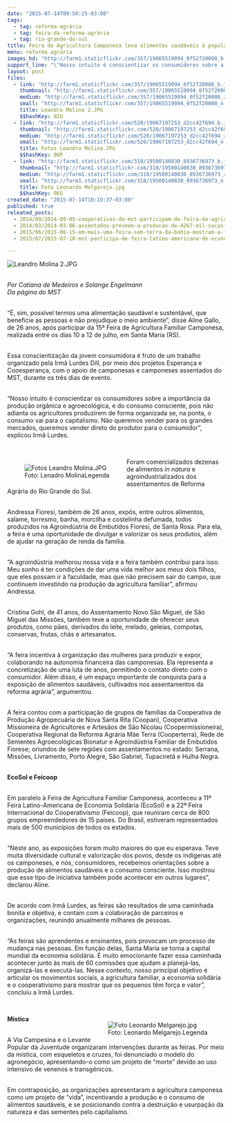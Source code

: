 ```yaml
---
date: "2015-07-14T09:50:25-03:00"
tags:
  - tag: reforma-agrária
  - tag: feira-da-reforma-agrária
  - tag: rio-grande-do-sul
title: Feira de Agricultura Camponesa leva alimentos saudáveis à população de Santa Maria
menu: reforma agrária
images_hd: "http://farm1.staticflickr.com/357/19065519094_0f52f20008_b.jpg"
support_line: "\"Nosso intuito é conscientizar os consumidores sobre a importância da agroecológica e do consumo consciente, pois não adianta os agricultores produzirem se, na ponta, o consumo vai para o capitalismo\", explicou Irmã Lurdes."
layout: post
files:
  - link: "http://farm1.staticflickr.com/357/19065519094_0f52f20008_b.jpg"
    thumbnail: "http://farm1.staticflickr.com/357/19065519094_0f52f20008_t.jpg"
    medium: "http://farm1.staticflickr.com/357/19065519094_0f52f20008_z.jpg"
    small: "http://farm1.staticflickr.com/357/19065519094_0f52f20008_n.jpg"
    title: Leandro Molina 2.JPG
    $$hashKey: 02U
  - link: "http://farm1.staticflickr.com/520/19067197253_d2cc42f694_b.jpg"
    thumbnail: "http://farm1.staticflickr.com/520/19067197253_d2cc42f694_t.jpg"
    medium: "http://farm1.staticflickr.com/520/19067197253_d2cc42f694_z.jpg"
    small: "http://farm1.staticflickr.com/520/19067197253_d2cc42f694_n.jpg"
    title: Fotos Leandro Molina.JPG
    $$hashKey: 06P
  - link: "http://farm1.staticflickr.com/318/19500140830_8936736973_b.jpg"
    thumbnail: "http://farm1.staticflickr.com/318/19500140830_8936736973_t.jpg"
    medium: "http://farm1.staticflickr.com/318/19500140830_8936736973_z.jpg"
    small: "http://farm1.staticflickr.com/318/19500140830_8936736973_n.jpg"
    title: Foto Leonardo Melgarejo.jpg
    $$hashKey: 06S
created_date: "2015-07-14T10:19:37-03:00"
published: true
releated_posts:
  - 2014/09/2014-09-05-cooperativas-do-mst-participam-de-feira-da-agricultura-familiar-no-rs.md
  - 2014/03/2014-03-06-assentados-preveem-a-producao-de-4267-mil-sacas-de-arroz-agroecologico.md
  - 2015/06/2015-06-15-em-mais-uma-feira-sem-terra-da-bahia-mostram-a-forca-da-producao-agroecologica.md
  - 2015/07/2015-07-10-mst-participa-de-feira-latino-americana-de-economia-solidaria-no-rs.md

---
```

<p><img alt="Leandro Molina 2.JPG" src="http://farm1.staticflickr.com/357/19065519094_0f52f20008_b.jpg" /></p>

<p><br />
<em>Por Catiana de Medeiros e Solange Engelmann<br />
Da p&aacute;gina do MST</em></p>

<p><br />
&ldquo;&Eacute;, sim, poss&iacute;vel termos uma alimenta&ccedil;&atilde;o saud&aacute;vel e sustent&aacute;vel, que beneficie as pessoas e n&atilde;o prejudique o meio ambiente&rdquo;, disse Aline Gallo, de 26 anos, ap&oacute;s participar da 15&ordf; Feira de Agricultura Familiar Camponesa, realizada entre os dias 10 a 12 de julho, em Santa Maria (RS).</p>

<p><br />
Essa conscientiza&ccedil;&atilde;o da jovem consumidora &eacute; fruto de um trabalho organizado pela Irm&atilde; Lurdes Dill, por meio dos projetos Esperan&ccedil;a e Cooesperan&ccedil;a, com o apoio de camponesas e camponeses assentados do MST, durante os tr&ecirc;s dias de evento.</p>

<p><br />
&ldquo;Nosso intuito &eacute; conscientizar os consumidores sobre a import&acirc;ncia da produ&ccedil;&atilde;o org&acirc;nica e agroecol&oacute;gica, e do consumo consciente, pois n&atilde;o adianta os agricultores produzirem de forma organizada se, na ponta, o consumo vai para o capitalismo. N&atilde;o queremos vender para os grandes mercados, queremos vender direto do produtor para o consumidor&rdquo;, explicou Irm&atilde; Lurdes.</p>

<p>&nbsp;</p>

<figure class="image" style="float:left"><img alt="Fotos Leandro Molina.JPG" src="http://farm1.staticflickr.com/520/19067197253_d2cc42f694_b.jpg" />
<figcaption>Foto: Lenadro MolinaLegenda</figcaption>
</figure>

<p>Foram comercializados dezenas de alimentos <em>in natura</em> e agroindustrializados dos assentamentos de Reforma Agr&aacute;ria do Rio Grande do Sul.</p>

<p><br />
Andressa Fioresi, tamb&eacute;m de 26 anos, exp&ocirc;s, entre outros alimentos, salame, torresmo, banha, morcilha e costelinha defumada, todos produzidos na Agroind&uacute;stria de Embutidos Fioresi, de Santa Rosa. Para ela, a feira &eacute; uma oportunidade de divulgar e valorizar os seus produtos, al&eacute;m de ajudar na gera&ccedil;&atilde;o de renda da fam&iacute;lia.</p>

<p><br />
&ldquo;A agroind&uacute;stria melhorou nossa vida e a feira tamb&eacute;m contribui para isso. Meu sonho &eacute; ter condi&ccedil;&otilde;es de dar uma vida melhor aos meus dois filhos, que eles possam ir &agrave; faculdade, mas que n&atilde;o precisem sair do campo, que continuem investindo na produ&ccedil;&atilde;o da agricultura familiar&rdquo;, afirmou Andressa.</p>

<p><br />
Cristina Gohl, de 41 anos, do Assentamento Novo S&atilde;o Miguel, de S&atilde;o Miguel das Miss&otilde;es, tamb&eacute;m teve a oportunidade de oferecer seus produtos, como p&atilde;es, derivados do leite, melado, geleias, compotas, conservas, frutas, ch&aacute;s e artesanatos.</p>

<p><br />
&ldquo;A feira incentiva &agrave; organiza&ccedil;&atilde;o das mulheres para produzir e expor, colaborando na autonomia financeira das camponesas. Ela representa a concretiza&ccedil;&atilde;o de uma luta de anos, permitindo o contato direto com o consumidor. Al&eacute;m disso, &eacute; um espa&ccedil;o importante de conquista para a exposi&ccedil;&atilde;o de alimentos saud&aacute;veis, cultivados nos assentamentos da reforma agr&aacute;ria&rdquo;, argumentou.</p>

<p><br />
A feira contou com a participa&ccedil;&atilde;o de grupos de fam&iacute;lias da Cooperativa de Produ&ccedil;&atilde;o Agropecu&aacute;ria de Nova Santa Rita (Coopan), Cooperativa Missioneira de Agricultores e Artes&atilde;os de S&atilde;o Nicolau (Coopermissioneira), Cooperativa Regional da Reforma Agr&aacute;ria M&atilde;e Terra (Cooperterra), Rede de Sementes Agroecol&oacute;gicas Bionatur e Agroind&uacute;stria Familiar de Embutidos Fiorese; oriundos de sete regi&otilde;es com assentamentos no estado: Serrana, Miss&otilde;es, Livramento, Porto Alegre, S&atilde;o Gabriel, Tupaciret&atilde; e Hulha Negra.</p>

<p><br />
<strong>EcoSol e Feicoop</strong></p>

<p><br />
Em paralelo &agrave; Feira de Agricultura Familiar Camponesa, aconteceu a 11&ordf; Feira Latino-Americana de Economia Solid&aacute;ria (EcoSol) e a 22&ordf; Feira Internacional do Cooperativismo (Feicoop), que reuniram cerca de 800 grupos empreendedores de 15 pa&iacute;ses. Do Brasil, estiveram representados mais de 500 munic&iacute;pios de todos os estados.</p>

<p><br />
&ldquo;Neste ano, as exposi&ccedil;&otilde;es foram muito maiores do que eu esperava. Teve muita diversidade cultural e valoriza&ccedil;&atilde;o dos povos, desde os ind&iacute;genas at&eacute; os camponeses, e n&oacute;s, consumidores, recebemos orienta&ccedil;&otilde;es sobre a produ&ccedil;&atilde;o de alimentos saud&aacute;veis e o consumo consciente. Isso mostrou que esse tipo de iniciativa tamb&eacute;m pode acontecer em outros lugares&rdquo;, declarou Aline.</p>

<p><br />
De acordo com Irm&atilde; Lurdes, as feiras s&atilde;o resultados de uma caminhada bonita e objetiva, e contam com a colabora&ccedil;&atilde;o de parceiros e organiza&ccedil;&otilde;es, reunindo anualmente milhares de pessoas.</p>

<p><br />
&ldquo;As feiras s&atilde;o aprendentes e ensinantes, pois provocam um processo de mudan&ccedil;a nas pessoas. Em fun&ccedil;&atilde;o delas, Santa Maria se torna a capital mundial da economia solid&aacute;ria. &Eacute; muito emocionante fazer essa caminhada acontecer junto &agrave;s mais de 60 comiss&otilde;es que ajudam a planej&aacute;-las, organiz&aacute;-las e execut&aacute;-las. Nesse contexto, nosso principal objetivo &eacute; articular os movimentos sociais, a agricultura familiar, a economia solid&aacute;ria e o cooperativismo para mostrar que os pequenos t&ecirc;m for&ccedil;a e valor&rdquo;, concluiu a Irm&atilde; Lurdes.</p>

<p>&nbsp;</p>

<figure class="image" style="float:right"><img alt="Foto Leonardo Melgarejo.jpg" src="http://farm1.staticflickr.com/318/19500140830_8936736973_b.jpg" />
<figcaption>Foto: Leonardo Melgarejo.Legenda</figcaption>
</figure>

<p><strong>M&iacute;stica</strong></p>

<p><br />
A Via Campesina e o Levante Popular da Juventude organizaram interven&ccedil;&otilde;es durante as feiras. Por meio da m&iacute;stica, com esqueletos e cruzes, foi denunciado o modelo do agroneg&oacute;cio, apresentando-o como um projeto de &ldquo;morte&rdquo; devido ao uso intensivo de venenos e transg&ecirc;nicos.</p>

<p><br />
Em contraposi&ccedil;&atilde;o, as organiza&ccedil;&otilde;es apresentaram a agricultura camponesa como um projeto de &ldquo;vida&rdquo;, incentivando a produ&ccedil;&atilde;o e o consumo de alimentos saud&aacute;veis, e se posicionando contra a destrui&ccedil;&atilde;o e usurpa&ccedil;&atilde;o da natureza e das sementes pelo capitalismo.</p>
